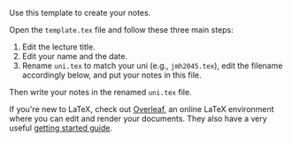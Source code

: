 Use this template to create your notes.

Open the `template.tex` file and follow these three main steps:

   1. Edit the lecture title.
   2. Edit your name and the date.
   3. Rename `uni.tex` to match your uni (e.g., `jmh2045.tex`), edit the filename accordingly below, and put your notes in this file.

Then write your notes in the renamed `uni.tex` file.

If you're new to LaTeX, check out [Overleaf](http://overleaf.com), an online LaTeX environment where you can edit and render your documents.
They also have a very useful [getting started guide](http://www.overleaf.com/help/18-how-do-i-use-overleaf).
